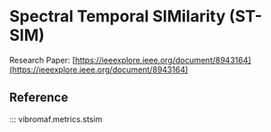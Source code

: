 # Spectral Temporal SIMilarity (ST-SIM)

Research Paper: [https://ieeexplore.ieee.org/document/8943164](https://ieeexplore.ieee.org/document/8943164)

## Reference

::: vibromaf.metrics.stsim
